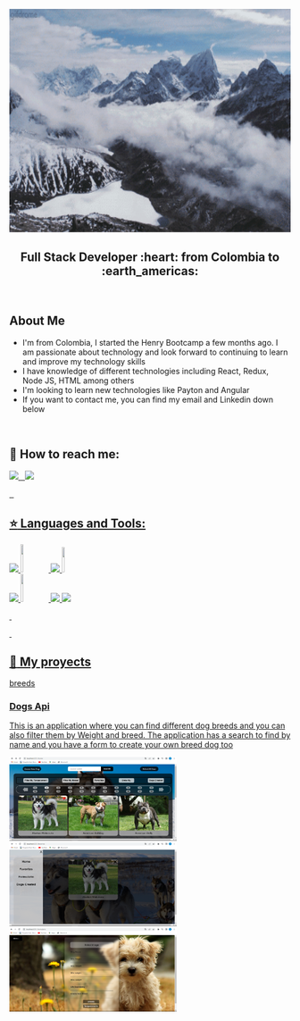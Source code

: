 
<code><img width="800px" height="400px" src="https://github.com/DF27ARTS/Fernando_Rojas/blob/main/assets/gifntext-gif.gif"></code>

<h2 align="center">
Full Stack Developer :heart: from Colombia to :earth_americas:
</h2>

&nbsp;&nbsp;

<p>
 <h2> About Me </h2>
 <ul>
   <li> I'm from Colombia, I started the Henry Bootcamp a few months ago. I am passionate about technology and look forward to continuing to learn and improve my technology skills </li>
   <li> I have knowledge of different technologies including React, Redux, Node JS, HTML among others </li>
   <li> I'm looking to learn new technologies like Payton and Angular </li>
   <li> If you want to contact me, you can find my email and Linkedin down below </li>
 </ul>
</p>

&nbsp;

## :paperclip: How to reach me:
<span >
<a href="https://www.linkedin.com/in/diego-fernando-rojas-carrillo-full-stack-developer/" ><img width="5%" src="https://github.com/WanCirone/wancirone/blob/main/logos/linkedin-icon.png"> &nbsp;
</span><a href="mailto:diego27Fernando72@gmail.com" ><img width="5%" src="https://github.com/WanCirone/wancirone/blob/main/logos/gmail-icon%20green.png">
</span>
 
 
&nbsp;&nbsp;

## :star: Languages and Tools:

<p>
  <code><img width="10%" src="https://www.vectorlogo.zone/logos/w3_html5/w3_html5-ar21.svg"></code>
  <code><img width="10%" height="50px" src="https://github.com/WanCirone/wancirone/blob/main/logos/javascript-1.svg"></code>
  <code><img width="10%" src="https://www.vectorlogo.zone/logos/git-scm/git-scm-ar21.svg"></code>
  <code><img width="10%" height="45" src="https://cdn.worldvectorlogo.com/logos/redux.svg"></code>
  <br />
  <code><img width="10%" src="https://www.vectorlogo.zone/logos/nodejs/nodejs-ar21.svg"></code>
  <code><img  width="10%" height="50px" src="https://github.com/WanCirone/wancirone/blob/main/logos/expressjs.svg"></code>
  <code><img width="10%" src="https://www.vectorlogo.zone/logos/postgresql/postgresql-ar21.svg"></code>
  <code><img width="10%" src="https://www.vectorlogo.zone/logos/sequelizejs/sequelizejs-ar21.svg"></code>
  <br />
</p>

&nbsp;

&nbsp;

## :pushpin: My proyects
breeds
<p>
  <h3> Dogs Api </h3>
  <p> This is an application where you can find different dog breeds and you can also filter them by Weight and breed. The application has a search to find by name and you have a form to create your own breed dog too </p>
  
  <a><img width="300px" height="150px" src="https://github.com/DF27ARTS/Fernando_Rojas/blob/main/images/home-page.png"></a>
  <a><img width="300px" height="150px" src="https://github.com/DF27ARTS/Fernando_Rojas/blob/main/images/favorite-page.png"></a>
  <a><img width="300px" height="150px" src="https://github.com/DF27ARTS/Fernando_Rojas/blob/main/images/form-create-dog.png"></a>
</p>
&nbsp;




